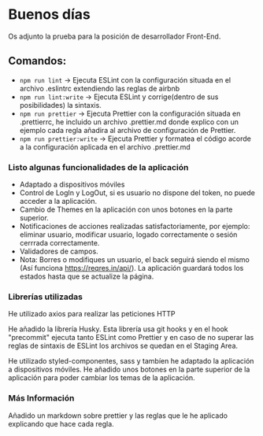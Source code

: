 # Buenos días

Os adjunto la prueba para la posición de desarrollador Front-End.

## Comandos:

- `npm run lint` -> Ejecuta ESLint con la configuración situada en el archivo .eslintrc extendiendo las reglas de airbnb
- `npm run lint:write` -> Ejecuta ESLint y corrige(dentro de sus posibilidades) la sintaxis.  
- `npm run prettier` -> Ejecuta Prettier con la configuración situada en .prettierrc, he incluido un archivo .prettier.md   donde explico con un ejemplo cada regla añadira al archivo de configuración de Prettier.
- `npm run prettier:write` -> Ejecuta Prettier y formatea el código acorde a la configuración aplicada en el archivo .prettier.md

### Listo algunas funcionalidades de la aplicación

- Adaptado a dispositivos móviles
- Control de LogIn y LogOut, si es usuario no dispone del token, no puede acceder a la aplicación.
- Cambio de Themes en la aplicación con unos botones en la parte superior.
- Notificaciones de acciones realizadas satisfactoriamente, por ejemplo: eliminar usuario, modificar usuario, logado correctamente o sesión cerrrada correctamente.
- Validadores de campos.
- Nota: Borres o modifiques un usuario, el back seguirá siendo el mismo (Así funciona https://reqres.in/api/). 
  La aplicación guardará todos los estados hasta que se actualize la página.

### Librerías utilizadas

He utilizado axios para realizar las peticiones HTTP

He añadido la librería Husky. Esta librería usa git hooks y en el hook "precommit" ejecuta tanto ESLint como Prettier y en caso de no superar las reglas de sintaxis de ESLint los archivos se quedan en el Staging Area. 

He utilizado styled-componentes, sass y tambíen he adaptado la aplicación a dispositivos móviles.
He añadido unos botones en la parte superior de la aplicación para poder cambiar los temas de la aplicación.

### Más Información

Añadido un markdown sobre prettier y las reglas que le he aplicado explicando que hace cada regla.
